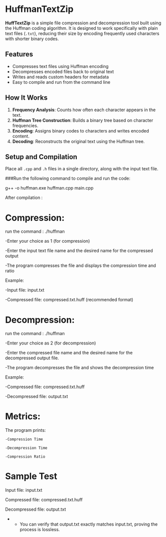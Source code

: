 # HuffmanTextZip
**HuffTextZip** is a simple file compression and decompression tool built using the Huffman coding algorithm. It is designed to work specifically with plain text files (`.txt`), reducing their size by encoding frequently used characters with shorter binary codes.

## Features

- Compresses text files using Huffman encoding
- Decompresses encoded files back to original text
- Writes and reads custom headers for metadata
- Easy to compile and run from the command line

## How It Works

1. **Frequency Analysis**: Counts how often each character appears in the text.
2. **Huffman Tree Construction**: Builds a binary tree based on character frequencies.
3. **Encoding**: Assigns binary codes to characters and writes encoded content.
4. **Decoding**: Reconstructs the original text using the Huffman tree.

## Setup and Compilation

Place all `.cpp` and `.h` files in a single directory, along with the input text file.

###Run the following command to compile and run the code:

  g++ -o huffman.exe huffman.cpp main.cpp

After compilation :

# Compression:
  run the command :    ./huffman
  
  -Enter your choice as 1 (for compression)
  
  -Enter the input text file name and the desired name for the compressed output
  
  -The program compresses the file and displays the compression time and ratio
  
  Example:
  
  -Input file:   input.txt
  
  -Compressed file:   compressed.txt.huff   (recommended format)
  
# Decompression:

  run the command :    ./huffman
  
  -Enter your choice as 2 (for decompression)
  
  -Enter the compressed file name and the desired name for the decompressed output file.
  
  -The program decompresses the file and shows the decompression time
  
  Example:
  
  -Compressed file:    compressed.txt.huff
  
  -Decompressed file:    output.txt
  
# Metrics:

  The program prints:
  
    -Compression Time
    
    -Decompression Time
    
    -Compression Ratio


# Sample Test
  Input file:   input.txt
  
  Compressed file:   compressed.txt.huff
  
  Decompressed file:   output.txt

* * You can verify that output.txt exactly matches input.txt, proving the process is lossless.